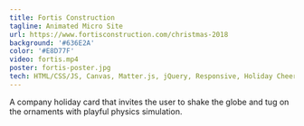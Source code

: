 ```yaml
---
title: Fortis Construction
tagline: Animated Micro Site
url: https://www.fortisconstruction.com/christmas-2018
background: '#636E2A'
color: '#E8D77F'
video: fortis.mp4
poster: fortis-poster.jpg
tech: HTML/CSS/JS, Canvas, Matter.js, jQuery, Responsive, Holiday Cheer, A new respect for Sir Isaac Newton
---
```


 A company holiday card that invites the user to shake the globe and tug on the ornaments with playful physics simulation.